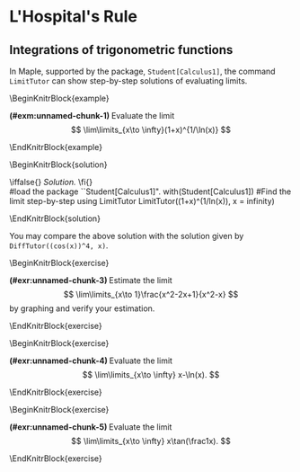 # L'Hospital's Rule

## Integrations of trigonometric functions

In Maple, supported by the package, `Student[Calculus1]`, the command `LimitTutor` can show step-by-step solutions of evaluating limits.

\BeginKnitrBlock{example}<div class="example"><span class="example" id="exm:unnamed-chunk-1"><strong>(\#exm:unnamed-chunk-1) </strong></span>
Evaluate the limit
$$
\lim\limits_{x\to \infty}(1+x)^{1/\ln(x)}
$$
</div>\EndKnitrBlock{example}

\BeginKnitrBlock{solution}<div class="solution">\iffalse{} <span class="solution"><em>Solution. </em></span>  \fi{}<br>
    #load the package ``Student[Calculus1]".
    with(Student[Calculus1])
    #Find the limit step-by-step using LimitTutor
    LimitTutor((1+x)^(1/ln(x)), x = infinity)
</div>\EndKnitrBlock{solution}

You may compare the above solution with the solution given by `DiffTutor((cos(x))^4, x)`.

\BeginKnitrBlock{exercise}<div class="exercise"><span class="exercise" id="exr:unnamed-chunk-3"><strong>(\#exr:unnamed-chunk-3) </strong></span>
Estimate the limit
$$
\lim\limits_{x\to 1}\frac{x^2-2x+1}{x^2-x}
$$
by graphing and verify your estimation.
</div>\EndKnitrBlock{exercise}

\BeginKnitrBlock{exercise}<div class="exercise"><span class="exercise" id="exr:unnamed-chunk-4"><strong>(\#exr:unnamed-chunk-4) </strong></span>
Evaluate the limit
$$
\lim\limits_{x\to \infty} x-\ln(x).
$$
</div>\EndKnitrBlock{exercise}

\BeginKnitrBlock{exercise}<div class="exercise"><span class="exercise" id="exr:unnamed-chunk-5"><strong>(\#exr:unnamed-chunk-5) </strong></span>
Evaluate the limit
$$
\lim\limits_{x\to \infty} x\tan(\frac1x).
$$
</div>\EndKnitrBlock{exercise}
